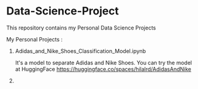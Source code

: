 # Data-Science-Project

This repository contains my Personal Data Science Projects

My Personal Projects :
1.  Adidas_and_Nike_Shoes_Classification_Model.ipynb

    It's a model to separate Adidas and Nike Shoes. You can try the model at HuggingFace https://huggingface.co/spaces/hilalrd/AdidasAndNike
3.
